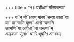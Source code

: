 +++
title = "१३ यन्नीक्षणं माँस्पचन्या"

+++
य᳓न् नी᳓क्षणम् मांस्प᳓चन्या उखा᳓या  
या᳓ पा᳓त्राणि यूष्ण᳓ आसे᳓चनानि  
ऊष्मणि᳓या अपिधा᳓ना चरूणा᳓म्  
अङ्काः᳓ सूनाः᳓ प᳓रि भूषन्ति अ᳓श्वम्